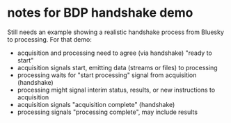 # notes for BDP handshake demo

Still needs an example showing a realistic handshake process from Bluesky to
processing. For that demo:

- acquisition and processing need to agree (via handshake) "ready to start"
- acquisition signals start, emitting data (streams or files) to processing
- processing waits for "start processing" signal from acquisition (handshake)
- processing might signal interim status, results, or new instructions to acquisition
- acquisition signals "acquisition complete" (handshake)
- processing signals "processing complete", may include results
